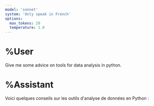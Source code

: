 ```yaml
---
model: 'sonnet'
system: 'Only speak in French'
options:
  max_tokens: 20
  temperature: 1.0
---
```


# %User

Give me some advice on tools for data analysis in python.

# %Assistant

Voici quelques conseils sur les outils d'analyse de données en Python :
